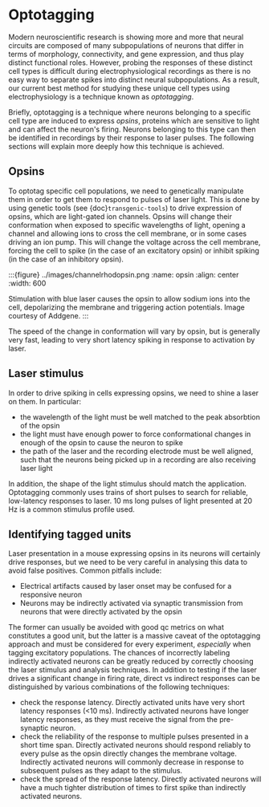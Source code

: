 # Optotagging

Modern neuroscientific research is showing more and more that neural circuits are composed of many subpopulations of neurons that differ in terms of morphology, connectivity, and gene expression, and thus play distinct functional roles. However, probing the responses of these distinct cell types is difficult during electrophysiological recordings as there is no easy way to separate spikes into distinct neural subpopulations. As a result, our current best method for studying these unique cell types using electrophysiology is a technique known as *optotagging*.

Briefly, optotagging is a technique where neurons belonging to a specific cell type are induced to express *opsins*, proteins which are sensitive to light and can affect the neuron's firing. Neurons belonging to this type can then be identified in recordings by their response to laser pulses. The following sections will explain more deeply how this technique is achieved.

## Opsins

To optotag specific cell populations, we need to genetically manipulate them in order to get them to respond to pulses of laser light. This is done by using genetic tools (see {doc}`transgenic-tools`) to drive expression of opsins, which are light-gated ion channels. Opsins will change their conformation when exposed to specific wavelengths of light, opening a channel and allowing ions to cross the cell membrane, or in some cases driving an ion pump. This will change the voltage across the cell membrane, forcing the cell to spike (in the case of an excitatory opsin) or inhibit spiking (in the case of an inhibitory opsin).

:::{figure} ../images/channelrhodopsin.png
:name: opsin
:align: center
:width: 600

Stimulation with blue laser causes the opsin to allow sodium ions into the cell, depolarizing the membrane and triggering action potentials. Image courtesy of Addgene.
:::

The speed of the change in conformation will vary by opsin, but is generally very fast, leading to very short latency spiking in response to activation by laser.

## Laser stimulus

In order to drive spiking in cells expressing opsins, we need to shine a laser on them. In particular:
* the wavelength of the light must be well matched to the peak absorbtion of the opsin
* the light must have enough power to force conformational changes in enough of the opsin to cause the neuron to spike
* the path of the laser and the recording electrode must be well aligned, such that the neurons being picked up in a recording are also receiving laser light

In addition, the shape of the light stimulus should match the application. Optotagging commonly uses trains of short pulses to search for reliable, low-latency responses to laser. 10 ms long pulses of light presented at 20 Hz is a common stimulus profile used.

## Identifying tagged units

Laser presentation in a mouse expressing opsins in its neurons will certainly drive responses, but we need to be very careful in analysing this data to avoid false positives. Common pitfalls include:
* Electrical artifacts caused by laser onset may be confused for a responsive neuron
* Neurons may be indirectly activated via synaptic transmission from neurons that were directly activated by the opsin

The former can usually be avoided with good qc metrics on what constitutes a good unit, but the latter is a massive caveat of the optotagging approach and must be considered for every experiment, *especially* when tagging excitatory populations. The chances of incorrectly labeling indirectly activated neurons can be greatly reduced by correctly choosing the laser stimulus and analysis techniques. In addition to testing if the laser drives a significant change in firing rate, direct vs indirect responses can be distinguished by various combinations of the following techniques:
* check the response latency. Directly activated units have very short latency responses (<10 ms). Indirectly activated neurons have longer latency responses, as they must receive the signal from the pre-synaptic neuron.
* check the reliability of the response to multiple pulses presented in a short time span. Directly activated neurons should respond reliably to every pulse as the opsin directly changes the membrane voltage. Indirectly activated neurons will commonly decrease in response to subsequent pulses as they adapt to the stimulus.
* check the spread of the response latency. Directly activated neurons will have a much tighter distribution of times to first spike than indirectly activated neurons.
